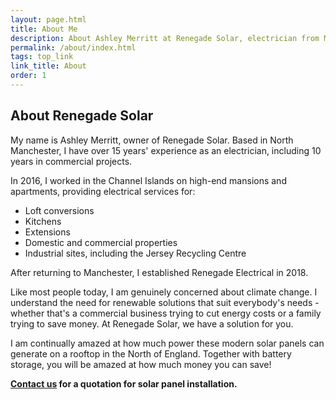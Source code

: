 ```yaml
---
layout: page.html
title: About Me
description: About Ashley Merritt at Renegade Solar, electrician from Manchester specialising in solar panel and battery installations
permalink: /about/index.html
tags: top_link
link_title: About
order: 1
---
```


## About Renegade Solar

My name is Ashley Merritt, owner of Renegade Solar. Based in North Manchester, I have over 15 years' experience as an electrician, including 10 years in commercial projects.

In 2016, I worked in the Channel Islands on high-end mansions and apartments, providing electrical services for:

- Loft conversions
- Kitchens
- Extensions
- Domestic and commercial properties
- Industrial sites, including the Jersey Recycling Centre

After returning to Manchester, I established Renegade Electrical in 2018.

Like most people today, I am genuinely concerned about climate change. I understand the need for renewable solutions that suit everybody's needs - whether that's a commercial business trying to cut energy costs or a family trying to save money. At Renegade Solar, we have a solution for you.

I am continually amazed at how much power these modern solar panels can generate on a rooftop in the North of England. Together with battery storage, you will be amazed at how much money you can save!

**[Contact us](/contact/) for a quotation for solar panel installation.**
